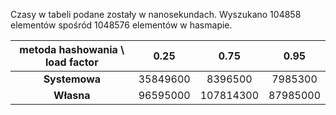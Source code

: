 Czasy w tabeli podane zostały w nanosekundach. Wyszukano 104858 elementów spośród 1048576 elementów w hasmapie.

| metoda hashowania \ load factor 	|   0.25   	|    0.75   	|   0.95   	|
|:-------------------------------:	|:--------:	|:---------:	|:--------:	|
| **Systemowa**                   	| 35849600 	|  8396500  	|  7985300 	|
| **Własna**                      	| 96595000 	| 107814300 	| 87985000 	|